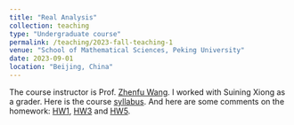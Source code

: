 ```yaml
---
title: "Real Analysis"
collection: teaching
type: "Undergraduate course"
permalink: /teaching/2023-fall-teaching-1
venue: "School of Mathematical Sciences, Peking University"
date: 2023-09-01
location: "Beijing, China"
---
```

The course instructor is Prof. [Zhenfu Wang](http://faculty.bicmr.pku.edu.cn/~zhenfuwang/). I worked with Suining Xiong as a grader.
Here is the course [syllabus](http://faculty.bicmr.pku.edu.cn/~zhenfuwang/Fall2023RealVariable.pdf). And here are some comments on the homework:
[HW1](https://math-zhenyizhang.github.io/files/RealAnalHW1.pdf), [HW3](https://math-zhenyizhang.github.io/files/RealAnalHW3.pdf) and [HW5](https://math-zhenyizhang.github.io/files/RealAnalHW5.pdf).
